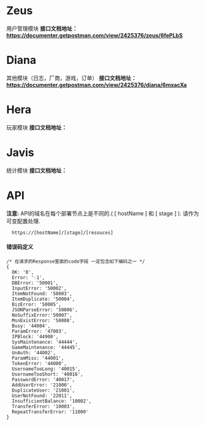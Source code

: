 # Zeus
用户管理模块
**接口文档地址：https://documenter.getpostman.com/view/2425376/zeus/6fePLbS**
# Diana
其他模块（日志，厂商，游戏，订单）
**接口文档地址：https://documenter.getpostman.com/view/2425376/diana/6mxacXa**
# Hera
玩家模块
**接口文档地址：**
# Javis
统计模块
**接口文档地址：**

# API
**注意:**
API的域名在每个部署节点上是不同的.( [ hostName ] 和 [ stage ] ). 请作为可变配置处理.
```
  https://[hostName]/[stage]/[resouces]
```

#### 错误码定义
```
/* 在请求的Response里面的code字段 一定包含如下编码之一 */
{
  OK: '0',
  Error: '-1',
  DBError: '50001',
  InputError: '50002',
  ItemNotFound: '50003',
  ItemDuplicate: '50004',
  BizError: '50005',
  JSONParseError: '50006',
  NoSuffixError:'50007',
  MsnExistError: '50008',
  Busy: '44004',
  ParamError: '47003',
  IPBlock: '44900',
  SysMaintenance: '44444',
  GameMaintenance: '44445',
  UnAuth: '44002',
  ParamMiss: '44001',
  TokenError: '44000',
  UsernameTooLong: '40015',
  UsernameTooShort: '40016',
  PasswordError: '40017',
  AddUserError: '21000',
  DuplicateUser: '21001',
  UserNotFound: '22011',
  InsufficientBalance: '10002',
  TransferError: '10003',
  RepeatTransferError: '11000'
}
```